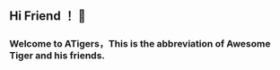 ## Hi Friend ！ 👋
### Welcome to ATigers，This is the abbreviation of Awesome Tiger and his friends.

